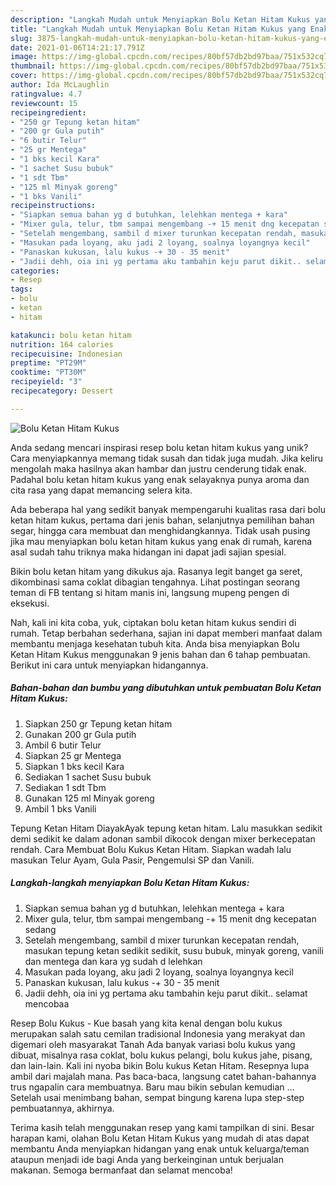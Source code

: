 ```yaml
---
description: "Langkah Mudah untuk Menyiapkan Bolu Ketan Hitam Kukus yang Enak"
title: "Langkah Mudah untuk Menyiapkan Bolu Ketan Hitam Kukus yang Enak"
slug: 3875-langkah-mudah-untuk-menyiapkan-bolu-ketan-hitam-kukus-yang-enak
date: 2021-01-06T14:21:17.791Z
image: https://img-global.cpcdn.com/recipes/80bf57db2bd97baa/751x532cq70/bolu-ketan-hitam-kukus-foto-resep-utama.jpg
thumbnail: https://img-global.cpcdn.com/recipes/80bf57db2bd97baa/751x532cq70/bolu-ketan-hitam-kukus-foto-resep-utama.jpg
cover: https://img-global.cpcdn.com/recipes/80bf57db2bd97baa/751x532cq70/bolu-ketan-hitam-kukus-foto-resep-utama.jpg
author: Ida McLaughlin
ratingvalue: 4.7
reviewcount: 15
recipeingredient:
- "250 gr Tepung ketan hitam"
- "200 gr Gula putih"
- "6 butir Telur"
- "25 gr Mentega"
- "1 bks kecil Kara"
- "1 sachet Susu bubuk"
- "1 sdt Tbm"
- "125 ml Minyak goreng"
- "1 bks Vanili"
recipeinstructions:
- "Siapkan semua bahan yg d butuhkan, lelehkan mentega + kara"
- "Mixer gula, telur, tbm sampai mengembang -+ 15 menit dng kecepatan sedang"
- "Setelah mengembang, sambil d mixer turunkan kecepatan rendah, masukan tepung ketan sedikit sedikit, susu bubuk, minyak goreng, vanili dan mentega dan kara yg sudah d lelehkan"
- "Masukan pada loyang, aku jadi 2 loyang, soalnya loyangnya kecil"
- "Panaskan kukusan, lalu kukus -+ 30 - 35 menit"
- "Jadii dehh, oia ini yg pertama aku tambahin keju parut dikit.. selamat mencobaa"
categories:
- Resep
tags:
- bolu
- ketan
- hitam

katakunci: bolu ketan hitam 
nutrition: 164 calories
recipecuisine: Indonesian
preptime: "PT29M"
cooktime: "PT30M"
recipeyield: "3"
recipecategory: Dessert

---
```



![Bolu Ketan Hitam Kukus](https://img-global.cpcdn.com/recipes/80bf57db2bd97baa/751x532cq70/bolu-ketan-hitam-kukus-foto-resep-utama.jpg)

Anda sedang mencari inspirasi resep bolu ketan hitam kukus yang unik? Cara menyiapkannya memang tidak susah dan tidak juga mudah. Jika keliru mengolah maka hasilnya akan hambar dan justru cenderung tidak enak. Padahal bolu ketan hitam kukus yang enak selayaknya punya aroma dan cita rasa yang dapat memancing selera kita.

Ada beberapa hal yang sedikit banyak mempengaruhi kualitas rasa dari bolu ketan hitam kukus, pertama dari jenis bahan, selanjutnya pemilihan bahan segar, hingga cara membuat dan menghidangkannya. Tidak usah pusing jika mau menyiapkan bolu ketan hitam kukus yang enak di rumah, karena asal sudah tahu triknya maka hidangan ini dapat jadi sajian spesial.

Bikin bolu ketan hitam yang dikukus aja. Rasanya legit banget ga seret, dikombinasi sama coklat dibagian tengahnya. Lihat postingan seorang teman di FB tentang si hitam manis ini, langsung mupeng pengen di eksekusi.


Nah, kali ini kita coba, yuk, ciptakan bolu ketan hitam kukus sendiri di rumah. Tetap berbahan sederhana, sajian ini dapat memberi manfaat dalam membantu menjaga kesehatan tubuh kita. Anda bisa menyiapkan Bolu Ketan Hitam Kukus menggunakan 9 jenis bahan dan 6 tahap pembuatan. Berikut ini cara untuk menyiapkan hidangannya.

<!--inarticleads1-->

##### Bahan-bahan dan bumbu yang dibutuhkan untuk pembuatan Bolu Ketan Hitam Kukus:

1. Siapkan 250 gr Tepung ketan hitam
1. Gunakan 200 gr Gula putih
1. Ambil 6 butir Telur
1. Siapkan 25 gr Mentega
1. Siapkan 1 bks kecil Kara
1. Sediakan 1 sachet Susu bubuk
1. Sediakan 1 sdt Tbm
1. Gunakan 125 ml Minyak goreng
1. Ambil 1 bks Vanili


Tepung Ketan Hitam DiayakAyak tepung ketan hitam. Lalu masukkan sedikit demi sedikit ke dalam adonan sambil dikocok dengan mixer berkecepatan rendah. Cara Membuat Bolu Kukus Ketan Hitam. Siapkan wadah lalu masukan Telur Ayam, Gula Pasir, Pengemulsi SP dan Vanili. 

<!--inarticleads2-->

##### Langkah-langkah menyiapkan Bolu Ketan Hitam Kukus:

1. Siapkan semua bahan yg d butuhkan, lelehkan mentega + kara
1. Mixer gula, telur, tbm sampai mengembang -+ 15 menit dng kecepatan sedang
1. Setelah mengembang, sambil d mixer turunkan kecepatan rendah, masukan tepung ketan sedikit sedikit, susu bubuk, minyak goreng, vanili dan mentega dan kara yg sudah d lelehkan
1. Masukan pada loyang, aku jadi 2 loyang, soalnya loyangnya kecil
1. Panaskan kukusan, lalu kukus -+ 30 - 35 menit
1. Jadii dehh, oia ini yg pertama aku tambahin keju parut dikit.. selamat mencobaa


Resep Bolu Kukus - Kue basah yang kita kenal dengan bolu kukus merupakan salah satu cemilan tradisional Indonesia yang merakyat dan digemari oleh masyarakat Tanah Ada banyak variasi bolu kukus yang dibuat, misalnya rasa coklat, bolu kukus pelangi, bolu kukus jahe, pisang, dan lain-lain. Kali ini nyoba bikin Bolu kukus Ketan Hitam. Resepnya lupa ambil dari majalah mana. Pas baca-baca, langsung catet bahan-bahannya trus ngapalin cara membuatnya. Baru mau bikin sebulan kemudian … Setelah usai menimbang bahan, sempat bingung karena lupa step-step pembuatannya, akhirnya. 

Terima kasih telah menggunakan resep yang kami tampilkan di sini. Besar harapan kami, olahan Bolu Ketan Hitam Kukus yang mudah di atas dapat membantu Anda menyiapkan hidangan yang enak untuk keluarga/teman ataupun menjadi ide bagi Anda yang berkeinginan untuk berjualan makanan. Semoga bermanfaat dan selamat mencoba!
